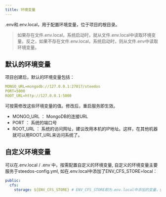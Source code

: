 ```yaml
---
title: 环境变量
---
```


.env和.env.local，用于配置环境变量，位于项目的根目录。

> 如果存在文件.env.local，系统启动时，就从文件.env.local中读取环境变量。反之，如果不存在文件.env.local，系统启动时，则从文件.env中读取环境变量。

## 默认的环境变量

项目创建后，默认的环境变量包括：

```yml
MONGO_URL=mongodb://127.0.0.1:27017/steedos
PORT=5000
ROOT_URL=http://127.0.0.1:5000
```

可按需修改这些环境变量的值。修改后，重启服务即生效。
- MONGO_URL ： MongoDB的连接URL
- PORT ： 系统的端口号 
- ROOT_URL ： 系统的访问网址，建议改用本机的IP地址。这样，在其他机器就可以用ROOT_URL来访问系统了。

## 自定义环境变量

可以在.env.local / .env 中，按需配置自定义的环境变量, 自定义的环境变量主要服务于steedos-config.yml, 如在.env.local中添加了ENV_CFS_STORE=local：

```yml
public:
  cfs:
    storage: ${ENV_CFS_STORE} # ENV_CFS_STORE即为.env.local中添加的变量，${ENV_CFS_STORE}获取这个变量的值
```